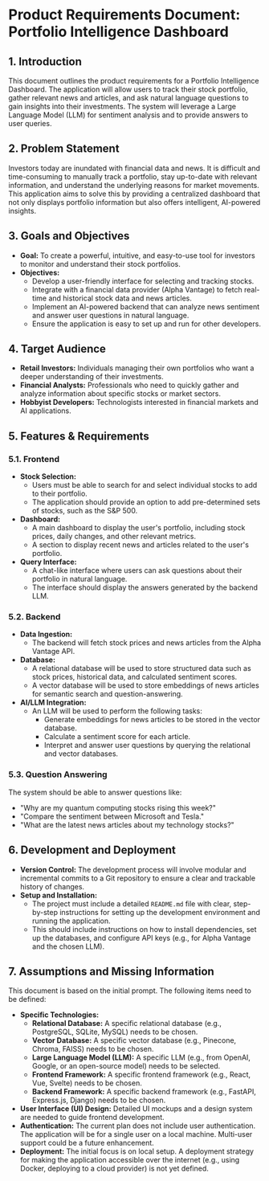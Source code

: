 
# Product Requirements Document: Portfolio Intelligence Dashboard

## 1. Introduction

This document outlines the product requirements for a Portfolio Intelligence Dashboard. The application will allow users to track their stock portfolio, gather relevant news and articles, and ask natural language questions to gain insights into their investments. The system will leverage a Large Language Model (LLM) for sentiment analysis and to provide answers to user queries.

## 2. Problem Statement

Investors today are inundated with financial data and news. It is difficult and time-consuming to manually track a portfolio, stay up-to-date with relevant information, and understand the underlying reasons for market movements. This application aims to solve this by providing a centralized dashboard that not only displays portfolio information but also offers intelligent, AI-powered insights.

## 3. Goals and Objectives

*   **Goal:** To create a powerful, intuitive, and easy-to-use tool for investors to monitor and understand their stock portfolios.
*   **Objectives:**
    *   Develop a user-friendly interface for selecting and tracking stocks.
    *   Integrate with a financial data provider (Alpha Vantage) to fetch real-time and historical stock data and news articles.
    *   Implement an AI-powered backend that can analyze news sentiment and answer user questions in natural language.
    *   Ensure the application is easy to set up and run for other developers.

## 4. Target Audience

*   **Retail Investors:** Individuals managing their own portfolios who want a deeper understanding of their investments.
*   **Financial Analysts:** Professionals who need to quickly gather and analyze information about specific stocks or market sectors.
*   **Hobbyist Developers:** Technologists interested in financial markets and AI applications.

## 5. Features & Requirements

### 5.1. Frontend

*   **Stock Selection:**
    *   Users must be able to search for and select individual stocks to add to their portfolio.
    *   The application should provide an option to add pre-determined sets of stocks, such as the S&P 500.
*   **Dashboard:**
    *   A main dashboard to display the user's portfolio, including stock prices, daily changes, and other relevant metrics.
    *   A section to display recent news and articles related to the user's portfolio.
*   **Query Interface:**
    *   A chat-like interface where users can ask questions about their portfolio in natural language.
    *   The interface should display the answers generated by the backend LLM.

### 5.2. Backend

*   **Data Ingestion:**
    *   The backend will fetch stock prices and news articles from the Alpha Vantage API.
*   **Database:**
    *   A relational database will be used to store structured data such as stock prices, historical data, and calculated sentiment scores.
    *   A vector database will be used to store embeddings of news articles for semantic search and question-answering.
*   **AI/LLM Integration:**
    *   An LLM will be used to perform the following tasks:
        *   Generate embeddings for news articles to be stored in the vector database.
        *   Calculate a sentiment score for each article.
        *   Interpret and answer user questions by querying the relational and vector databases.

### 5.3. Question Answering

The system should be able to answer questions like:

*   "Why are my quantum computing stocks rising this week?"
*   "Compare the sentiment between Microsoft and Tesla."
*   "What are the latest news articles about my technology stocks?"

## 6. Development and Deployment

*   **Version Control:** The development process will involve modular and incremental commits to a Git repository to ensure a clear and trackable history of changes.
*   **Setup and Installation:**
    *   The project must include a detailed `README.md` file with clear, step-by-step instructions for setting up the development environment and running the application.
    *   This should include instructions on how to install dependencies, set up the databases, and configure API keys (e.g., for Alpha Vantage and the chosen LLM).

## 7. Assumptions and Missing Information

This document is based on the initial prompt. The following items need to be defined:

*   **Specific Technologies:**
    *   **Relational Database:** A specific relational database (e.g., PostgreSQL, SQLite, MySQL) needs to be chosen.
    *   **Vector Database:** A specific vector database (e.g., Pinecone, Chroma, FAISS) needs to be chosen.
    *   **Large Language Model (LLM):** A specific LLM (e.g., from OpenAI, Google, or an open-source model) needs to be selected.
    *   **Frontend Framework:** A specific frontend framework (e.g., React, Vue, Svelte) needs to be chosen.
    *   **Backend Framework:** A specific backend framework (e.g., FastAPI, Express.js, Django) needs to be chosen.
*   **User Interface (UI) Design:** Detailed UI mockups and a design system are needed to guide frontend development.
*   **Authentication:** The current plan does not include user authentication. The application will be for a single user on a local machine. Multi-user support could be a future enhancement.
*   **Deployment:** The initial focus is on local setup. A deployment strategy for making the application accessible over the internet (e.g., using Docker, deploying to a cloud provider) is not yet defined.
